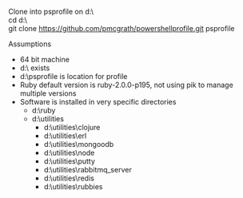 Clone into psprofile on d:\  
cd d:\  
git clone https://github.com/pmcgrath/powershellprofile.git psprofile  

Assumptions
* 64 bit machine
* d:\ exists
* d:\psprofile is location for profile
* Ruby default version is ruby-2.0.0-p195, not using pik to manage multiple versions
* Software is installed in very specific directories
	* d:\ruby
	* d:\utilities
		* d:\utilities\clojure
		* d:\utilities\erl
		* d:\utilities\mongoodb
		* d:\utilities\node
		* d:\utilities\putty
		* d:\utilities\rabbitmq_server
		* d:\utilities\redis
		* d:\utilities\rubbies


